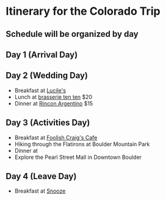 # Itinerary for the Colorado Trip
## Schedule will be organized by day

## Day 1 (Arrival Day)

## Day 2 (Wedding Day)
* Breakfast at [Lucile's](https://www.luciles.com/)
* Lunch at [brasserie ten ten](https://www.brasserietenten.com) $20
* Dinner at [Rincon Argentino](https://www.rinconargentinoboulder.com) $15
## Day 3 (Activities Day)
* Breakfast at [Foolish Craig's Cafe](http://www.foolishcraigs.com/)
* Hiking through the Flatirons at Boulder Mountain Park
* Dinner at []()
* Explore the Pearl Street Mall in Downtown Boulder

## Day 4 (Leave Day)
* Breakfast at [Snooze](http://snoozeeatery.com/locations/boco/)
